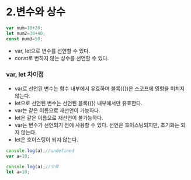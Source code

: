 # 2.변수와 상수

```jsx
var num=10+20;
let num2=30+40;
const num3=50;
```

- var, let으로 변수를 선언할 수 있다.
- const로 변하지 않는 상수를 선언할 수 있다.

### var, let 차이점

- var로 선언된 변수는 함수 내부에서 유효하며 블록({})은 스코프에 영향을 미치지 않는다.
- let으로 선언된 변수는 선언된 블록({}) 내부에서만 유효한다.
- var는 같은 이름으로 재선언이 가능하다.
- let은 같은 이름으로 재선언이 불가능하다.
- var는 변수가 선언되기 전에 사용할 수 있다. 선언은 호이스팅되지만, 초기화는 되지 않는다.
- let은 호이스팅이 되지 않는다.

```jsx
console.log(a);//undefined
var a=10;
```

```jsx
console.log(a);//오류
let a=10;
```
